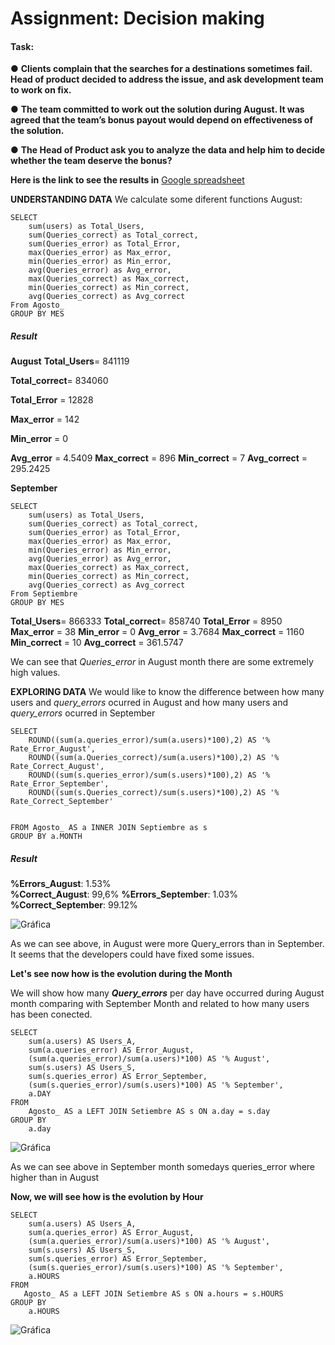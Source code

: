 # **Assignment: Decision making**
#### **Task:**
 ● **Clients complain that the searches for a destinations sometimes fail. Head of product decided to address the issue, and ask development team to work on fix.** 
 
● **The team committed to work out the solution during August. It was agreed that the team’s bonus payout would depend on effectiveness of the solution.**  

● **The Head of Product ask you to analyze the data and help him to decide whether the team deserve the bonus?**

**Here is the link to see the results in** [Google spreadsheet] 

[Google spreadsheet]:(https://docs.google.com/spreadsheets/d/194XMaTDwEYE6okEWqFwytMPnsHCGDEFv1gxR9r7wTAg/edit?usp=sharing)

**UNDERSTANDING DATA**
We calculate some diferent functions
August:
```
SELECT
    sum(users) as Total_Users,
    sum(Queries_correct) as Total_correct,
    sum(Queries_error) as Total_Error,
    max(Queries_error) as Max_error,
    min(Queries_error) as Min_error,
    avg(Queries_error) as Avg_error,
    max(Queries_correct) as Max_correct,
    min(Queries_correct) as Min_correct,
    avg(Queries_correct) as Avg_correct
From Agosto_
GROUP BY MES
```
##### **Result**
**August**
**Total_Users**= 841119

**Total_correct**= 834060

**Total_Error** = 12828

**Max_error** = 142

**Min_error** = 0

**Avg_error** = 4.5409
**Max_correct** = 896
**Min_correct** = 7 
**Avg_correct** = 295.2425


**September**

```
SELECT
    sum(users) as Total_Users,
    sum(Queries_correct) as Total_correct,
    sum(Queries_error) as Total_Error,
    max(Queries_error) as Max_error,
    min(Queries_error) as Min_error,
    avg(Queries_error) as Avg_error,
    max(Queries_correct) as Max_correct,
    min(Queries_correct) as Min_correct,
    avg(Queries_correct) as Avg_correct
From Septiembre
GROUP BY MES
```
**Total_Users**= 866333
**Total_correct**= 858740
**Total_Error** = 8950
**Max_error** = 38
**Min_error** = 0
**Avg_error** = 3.7684
**Max_correct** = 1160
**Min_correct** = 10 
**Avg_correct** = 361.5747

We can see that *Queries_error* in August month there are some extremely high values. 

**EXPLORING DATA**
We would like to know the difference between how many users and *query_errors* ocurred in August and how many users and *query_errors* ocurred in September
```
SELECT		
    ROUND((sum(a.queries_error)/sum(a.users)*100),2) AS '% Rate_Error_August',
    ROUND((sum(a.Queries_correct)/sum(a.users)*100),2) AS '% Rate_Correct_August',
    ROUND((sum(s.queries_error)/sum(s.users)*100),2) AS '% Rate_Error_September',
    ROUND((sum(s.Queries_correct)/sum(s.users)*100),2) AS '% Rate_Correct_September'

    
FROM Agosto_ AS a INNER JOIN Septiembre as s 
GROUP BY a.MONTH
````
##### **Result**
**%Errors_August**: 1.53%     
**%Correct_August**: 99,6%
**%Errors_September**: 1.03%     
**%Correct_September**: 99.12%

![Gráfica](https://github.com/Lidiamasso/DAM19/blob/master/%25Queries_Error%20by%20Month.PNG?raw=true)

As we can see above, in August were more Query_errors than in September. It seems that the developers could have fixed some issues.

**Let's see now how is the evolution during the Month**


 We will show how many ***Query_errors*** per day have occurred during August month comparing with September Month and related to how many users has been conected.

```
SELECT
    sum(a.users) AS Users_A,
    sum(a.queries_error) AS Error_August,
    (sum(a.queries_error)/sum(a.users)*100) AS '% August',
    sum(s.users) AS Users_S,
    sum(s.queries_error) AS Error_September,
    (sum(s.queries_error)/sum(s.users)*100) AS '% September',
    a.DAY
FROM 
    Agosto_ AS a LEFT JOIN Setiembre AS s ON a.day = s.day
GROUP BY 
    a.day
```
![Gráfica](https://github.com/Lidiamasso/DAM19/blob/master/%25Queries_Error%20by%20Day.JPG?raw=true)

As we can see above in September month somedays queries_error where higher than in August

**Now, we will see how is the evolution by Hour**
```
SELECT
    sum(a.users) AS Users_A,
    sum(a.queries_error) AS Error_August,
    (sum(a.queries_error)/sum(a.users)*100) AS '% August',
    sum(s.users) AS Users_S,
    sum(s.queries_error) AS Error_September,
    (sum(s.queries_error)/sum(s.users)*100) AS '% September',
    a.HOURS
FROM 
   Agosto_ AS a LEFT JOIN Setiembre AS s ON a.hours = s.HOURS
GROUP BY 
    a.HOURS
```
![Gráfica](https://github.com/Lidiamasso/DAM19/blob/master/%25%20Queries_Error%20by%20Hours.PNG?raw=true)

















 

